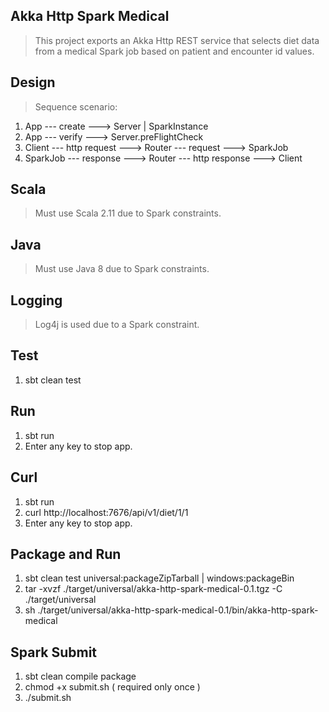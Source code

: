 Akka Http Spark Medical
-----------------------
>This project exports an Akka Http REST service that selects diet data from a medical Spark job based on
>patient and encounter id values.

Design
------
>Sequence scenario:
1. App --- create ---> Server | SparkInstance
2. App --- verify ---> Server.preFlightCheck
3. Client --- http request ---> Router --- request ---> SparkJob
4. SparkJob --- response ---> Router --- http response ---> Client

Scala
-----
>Must use Scala 2.11 due to Spark constraints.

Java
----
>Must use Java 8 due to Spark constraints.

Logging
-------
>Log4j is used due to a Spark constraint.

Test
----
1. sbt clean test

Run
---
1. sbt run
2. Enter any key to stop app.

Curl
----
1. sbt run
2. curl http://localhost:7676/api/v1/diet/1/1
3. Enter any key to stop app.

Package and Run
---------------
1. sbt clean test universal:packageZipTarball | windows:packageBin
2. tar -xvzf ./target/universal/akka-http-spark-medical-0.1.tgz -C ./target/universal
3. sh ./target/universal/akka-http-spark-medical-0.1/bin/akka-http-spark-medical

Spark Submit
------------
1. sbt clean compile package
2. chmod +x submit.sh ( required only once )
3. ./submit.sh